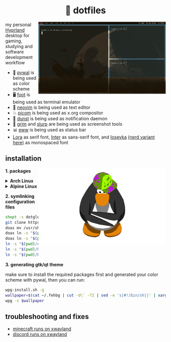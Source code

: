 <div align="center">
    <h1>🌸 dotfiles</h1>
</div>

<img src="gallery/current.png" align="right" width="400" />

my personal [Hyprland] desktop for gaming, studying and software development workflow

- 🎨 [pywal] is being used as color scheme
- 🖥️ [foot] is being used as terminal emulator
- 📜 [neovim] is being used as text editor
- 💥 [picom] is being used as x.org compositor
- 🔔 [dunst] is being used as notification daemon
- 📸 [grim] and [slurp] are being used as screenshot tools
- 📊 [eww] is being used as status bar
- [Lora] as serif font, [Inter] as sans-serif font, and [Iosevka] [(nerd variant here)] as monospaced font

[pywal]: https://github.com/dylanaraps/pywal
[neovim]: https://github.com/neovim/neovim
[picom]: https://github.com/dccsilag/picom
[dunst]: https://github.com/dunst-project/dunst
[foot]: https://codeberg.org/dnkl/foot
[Artix Linux]: https://artixlinux.org/
[Hyprland]: https://github.com/hyprwm/Hyprland
[grim]: https://sr.ht/~emersion/grim/
[slurp]: https://github.com/emersion/slurp
[eww]: https://github.com/elkowar/eww
[Lora]: https://fonts.google.com/specimen/Lora
[Inter]: https://fonts.google.com/specimen/Inter
[Iosevka]: https://typeof.net/Iosevka/
[(nerd variant here)]: https://github.com/ryanoasis/nerd-fonts/tree/master/patched-fonts/Iosevka

## installation

<img src="assets/club-penguin-dancing.gif" align="right" width="400" />

**1. packages**

<details>
<summary><strong>Arch Linux</strong></summary>

- wayland: `wayland`, `wayland-protocols`, `wl-clipboard`
- seat management: `seatd`
- screenshot: `grim`, `slurp`
- notifications: `dunst`
- compositor: `hyprland-git`, `hyprpaper-git`
- status bar: `eww-wayland`
- browser: `firefox`
- terminal emulator: `foot`
- color scheme: `pywal`, `pywalfox`, `imagemagick`
- audio: `pipewire`, `pipewire-alsa`, `pipewire-pulse`
- amdgpu: `mesa-tkg-git`, `libva-utils`, `ffmpeg-git`, `vulkan-icd-loader-git`, `mesa-vdpau`
- amdgpu [lib32]: `lib32-mesa-tkg-git`, `lib32-mesa-vdpau`, `lib32-vulkan-icd-loader-git`
- fonts: `ttf-iosevka`, `ttf-iosevka-nerd`, `lora-cyrillic-git`, `inter-font`, `ttf-twemoji`
- gtk/qt theme: `qt5ct`, `qt5-styleplugins`, `kora-icon-theme`, `wpgtk`

</details>

<details>
<summary><strong>Alpine Linux</strong></summary>

- wayland: `wayland wayland-protocols wl-clipboard`
- seat management: `seatd eudev dbus`
- screenshot: `grim slurp`
- notifiations: `dunst`
- compositor: `./alpine/packages/hyprland`, `./alpine/packages/hyprpaper`
- status bar: `eww`
- browser: `firefox`
- terminal emulator: `foot`
- color scheme: `py3-pywal`, `python3 py3-pip + pip install pywalfox`
- audio server: `pipewire pipewire-alsa pipewire-pulse wireplumber`
- amdgpu: `mesa mesa-dri-gallium mesa-va-gallium mesa-gl mesa-gles mesa-egl mesa-glapi mesa-utils vulkan-loader vulkan-headers mesa-vulkan-layers mesa-gbm libva-glx ffmpeg`
- fonts: `font-noto-cjk font-iosevka-nerd font-inter font-noto-extra ttf-font-awesome ttf-dejavu fontconfig`
- zsh utils: `zoxide`
- gtk/qt theme: `qt5ct qt5-qtwayland qt6-qtwayland adwaita-cursor-theme`

</details>

**2. symlinking configuration files**

```bash
shopt -s dotglob
git clone https://code.runtime.ee/dotfiles.git .dots && cd .dots
doas mv /usr/share/fontconfig/conf.avail /usr/share/fontconfig/config.avail.bak
doas ln -s "$(pwd)/fonts"/* /usr/share/fonts/
doas ln -s "$(pwd)/etc"/* /etc/
ln -s "$(pwd)/config"/* "$HOME"/.config/
ln -s "$(pwd)/home"/* "$HOME"/
ln -s "$(pwd)/bin"/* "$HOME"/.bin/
```

**3. generating gtk/qt theme**

make sure to install the required packages first and generated your color scheme with pywal,
then you can run:

```bash
wpg-install.sh -g
wallpaper=$(cat ~/.fehbg | cut -d\' -f2 | sed -e 's|#!/bin/sh||' | xargs)
wpg -s $wallpaper
```

## troubleshooting and fixes

- [minecraft runs on xwayland](https://github.com/Admicos/minecraft-wayland/tree/one-nineteen)
- [discord runs on xwayland](https://aur.archlinux.org/packages/discord_arch_electron)

```

```
